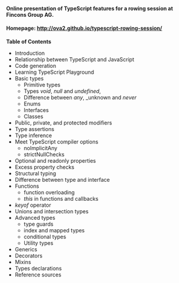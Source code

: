 #### Online presentation of TypeScript features for a rowing session at Fincons Group AG.

#### Homepage: http://ova2.github.io/typescript-rowing-session/

__Table of Contents__

* Introduction
* Relationship between TypeScript and JavaScript
* Code generation
* Learning TypeScript Playground
* Basic types
  * Primitive types
  * Types _void_, _null_ and _undefined_,
  * Difference between _any_, _unknown and _never_
  * Enums
  * Interfaces
  * Classes
* Public, private, and protected modifiers
* Type assertions
* Type inference
* Meet TypeScript compiler options
  * noImplicitAny
  * strictNullChecks
* Optional and readonly properties
* Excess property checks
* Structural typing
* Difference between type and interface
* Functions
  * function overloading
  * _this_ in functions and callbacks
* _keyof_ operator
* Unions and intersection types
* Advanced types
  * type guards
  * index and mapped types
  * conditional types
  * Utility types
* Generics
* Decorators
* Mixins
* Types declarations
* Reference sources
